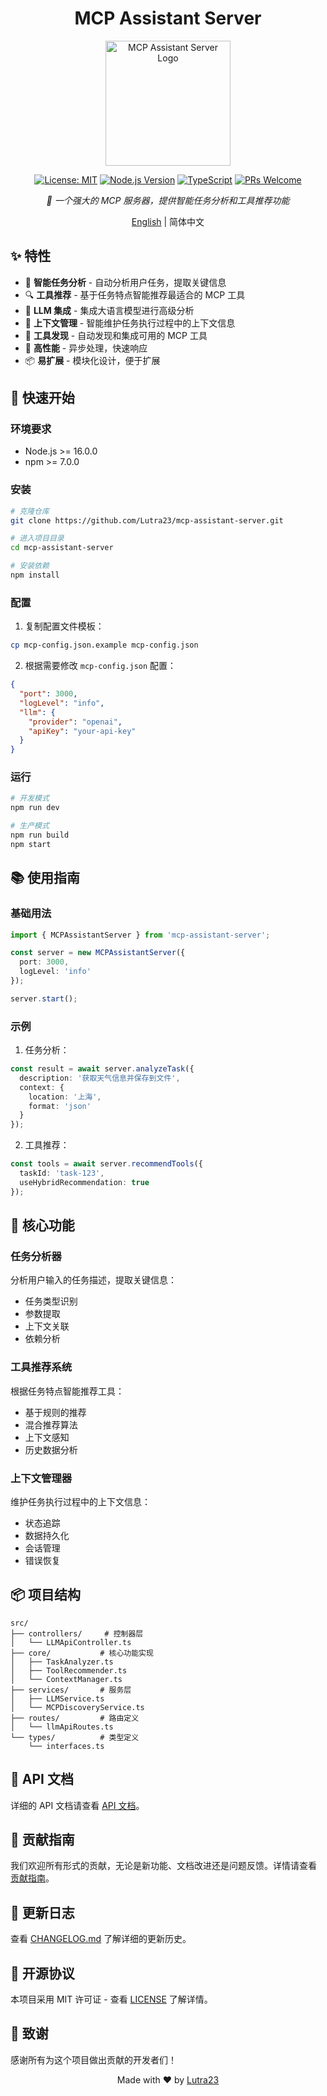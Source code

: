 <div align="center">

# MCP Assistant Server

<p align="center">
  <img src="docs/images/logo.png" alt="MCP Assistant Server Logo" width="200"/>
</p>

[![License: MIT](https://img.shields.io/badge/License-MIT-yellow.svg)](https://opensource.org/licenses/MIT)
[![Node.js Version](https://img.shields.io/badge/node-%3E%3D%2016.0.0-brightgreen)](https://nodejs.org)
[![TypeScript](https://img.shields.io/badge/TypeScript-5.0-blue)](https://www.typescriptlang.org/)
[![PRs Welcome](https://img.shields.io/badge/PRs-welcome-brightgreen.svg)](CONTRIBUTING.md)

_🤖 一个强大的 MCP 服务器，提供智能任务分析和工具推荐功能_

[English](./README_EN.md) | 简体中文

</div>

## ✨ 特性

- 🎯 **智能任务分析** - 自动分析用户任务，提取关键信息
- 🔍 **工具推荐** - 基于任务特点智能推荐最适合的 MCP 工具
- 🧠 **LLM 集成** - 集成大语言模型进行高级分析
- 🔄 **上下文管理** - 智能维护任务执行过程中的上下文信息
- 🔌 **工具发现** - 自动发现和集成可用的 MCP 工具
- 🚀 **高性能** - 异步处理，快速响应
- 📦 **易扩展** - 模块化设计，便于扩展

## 🚀 快速开始

### 环境要求

- Node.js >= 16.0.0
- npm >= 7.0.0

### 安装

```bash
# 克隆仓库
git clone https://github.com/Lutra23/mcp-assistant-server.git

# 进入项目目录
cd mcp-assistant-server

# 安装依赖
npm install
```

### 配置

1. 复制配置文件模板：

```bash
cp mcp-config.json.example mcp-config.json
```

2. 根据需要修改 `mcp-config.json` 配置：

```json
{
  "port": 3000,
  "logLevel": "info",
  "llm": {
    "provider": "openai",
    "apiKey": "your-api-key"
  }
}
```

### 运行

```bash
# 开发模式
npm run dev

# 生产模式
npm run build
npm start
```

## 📚 使用指南

### 基础用法

```typescript
import { MCPAssistantServer } from 'mcp-assistant-server';

const server = new MCPAssistantServer({
  port: 3000,
  logLevel: 'info'
});

server.start();
```

### 示例

1. 任务分析：

```typescript
const result = await server.analyzeTask({
  description: '获取天气信息并保存到文件',
  context: {
    location: '上海',
    format: 'json'
  }
});
```

2. 工具推荐：

```typescript
const tools = await server.recommendTools({
  taskId: 'task-123',
  useHybridRecommendation: true
});
```

## 🎯 核心功能

### 任务分析器

分析用户输入的任务描述，提取关键信息：

- 任务类型识别
- 参数提取
- 上下文关联
- 依赖分析

### 工具推荐系统

根据任务特点智能推荐工具：

- 基于规则的推荐
- 混合推荐算法
- 上下文感知
- 历史数据分析

### 上下文管理器

维护任务执行过程中的上下文信息：

- 状态追踪
- 数据持久化
- 会话管理
- 错误恢复

## 📦 项目结构

```
src/
├── controllers/     # 控制器层
│   └── LLMApiController.ts
├── core/           # 核心功能实现
│   ├── TaskAnalyzer.ts
│   ├── ToolRecommender.ts
│   └── ContextManager.ts
├── services/       # 服务层
│   ├── LLMService.ts
│   └── MCPDiscoveryService.ts
├── routes/         # 路由定义
│   └── llmApiRoutes.ts
└── types/          # 类型定义
    └── interfaces.ts
```

## 🔌 API 文档

详细的 API 文档请查看 [API 文档](./docs/api.md)。

## 🤝 贡献指南

我们欢迎所有形式的贡献，无论是新功能、文档改进还是问题反馈。详情请查看 [贡献指南](CONTRIBUTING.md)。

## 📄 更新日志

查看 [CHANGELOG.md](CHANGELOG.md) 了解详细的更新历史。

## 📝 开源协议

本项目采用 MIT 许可证 - 查看 [LICENSE](LICENSE) 了解详情。

## 🙏 致谢

感谢所有为这个项目做出贡献的开发者们！

<div align="center">

Made with ❤️ by [Lutra23](https://github.com/Lutra23)

</div>